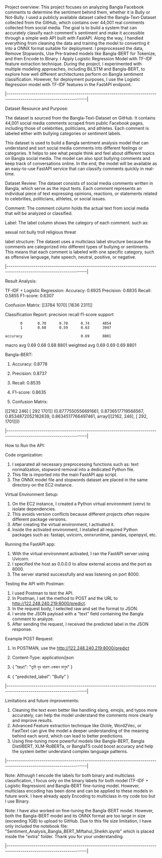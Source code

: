 Project overview: This project focuses on analyzing Bangla Facebook comments to determine the sentiment behind them, whether it is Bully or Not-Bully. I used a publicly available dataset called the Bangla-Text-Dataset collected from the GitHub, which contains over 44,001 real comments collected from social media. The goal is to build a system that can accurately classify each comment's sentiment and make it accessible through a simple web API built with FastAPI. Along the way, I handled everything from cleaning the data and training the model to converting it into a ONNX format suitable for deployment. I preprocessed the data, Remove Stopwords, Use Pre-trained models like Bangla-BERT for Tokenize, and then Encode to Binary. I Apply Logistic Regression Model with TF-IDF feature extraction technique. During the project, I experimented with multiple modeling approaches, including BiLSTM and Bangla-BERT, to explore how well different architectures perform on Bangla sentiment classification. However, for deployment purposes, I use the Logistic Regression model with TF-IDF features in the FastAPI endpoint.


|-----------------------------------------------------------------------------------------------------------------------|


Dataset Resource and Purpose:

The dataset is sourced from the Bangla-Text-Dataset on GitHub. It contains 44,001 social media comments scraped from public Facebook pages, including those of celebrities, politicians, and athletes. Each comment is labeled either with bullying categories or sentiment labels.

This dataset is used to build a Bangla sentiment analysis model that can understand and sort social media comments into different feelings or categories. It helps to see what people think and feel about different topics on Bangla social media. The model can also spot bullying comments and keep track of conversations online. In the end, the model will be available as an easy-to-use FastAPI service that can classify comments quickly in real-time.

Dataset Review: The dataset consists of social media comments written in Bangla, which serve as the input texts. Each comment represents an individual piece of text expressing opinions, reactions, or statements related to celebrities, politicians, athletes, or social issues.

Comment: The comment column holds the actual text from social media that will be analyzed or classified.

Label: The label column shows the category of each comment. such as:

sexual
not bully
troll
religious
threat

label structure: The dataset uses a multiclass label structure because the comments are categorized into different types of bullying or sentiments. This means that each comment is labeled with one specific category, such as offensive language, hate speech, neutral, positive, or negative.


|-----------------------------------------------------------------------------------------------------------------------|


Result Analysis: 

TF-IDF + Logistic Regression: 
Accuracy:  0.6925
Precision: 0.6835
Recall:    0.5855
F1-score:  0.6307

Confusion Matrix:
[[3784 1070]
 [1636 2311]]

Classification Report:
              precision    recall  f1-score   support

           0       0.70      0.78      0.74      4854
           1       0.68      0.59      0.63      3947

    accuracy                           0.69      8801
   macro avg       0.69      0.68      0.68      8801
weighted avg       0.69      0.69      0.69      8801


Bangla-BERT:

1. Accuracy:  0.8778

2. Precision: 0.8737

3. Recall:    0.8535

4. F1-score:  0.8635

5. Confusion Matrix:

[[2162  246]
 [ 292 1701]]
(0.8777550556691661,
 0.8736517719568567,
 0.8534872052182639,
 0.8634517766497461,
 array([[2162,  246],
        [ 292, 1701]]))


|-----------------------------------------------------------------------------------------------------------------------|


How to Run the API:

Code organization:
1. I separated all necessary preprocessing functions such as: text normalization, stopword removal into a dedicated Python file.
2. This file is imported into the main FastAPI app script.
3. The ONNX model file and stopwords dataset are placed in the same directory on the EC2 instance.

Virtual Environment Setup:
1. On the EC2 instance, I created a Python virtual environment (venv) to isolate dependencies.
2. This avoids version conflicts because different projects often require different package versions.
3. After creating the virtual environment, I activated it.
4. Inside the activated environment, I installed all required Python packages such as: fastapi, uvicorn, onnxruntime, pandas, openpyxl, etc.

Running the FastAPI app:
1. With the virtual environment activated, I ran the FastAPI server using Uvicorn.
2. I specified the host as 0.0.0.0 to allow external access and the port as 8000.
3. The server started successfully and was listening on port 8000.

Testing the API with Postman:
1. I used Postman to test the API.
2. In Postman, I set the method to POST and the URL to http://122.248.240.219:8000/predict.
3. In the request body, I selected raw and set the format to JSON.
4. I wrote the JSON payload with a "text" field containing the Bangla comment to analyze.
5. After sending the request, I received the predicted label in the JSON response.


Example POST Request:

1. In POSTMAN, use the http://122.248.240.219:8000/predict
2. Content-Type: application/json

3. {
  "text": "তুমি খুব খারাপ একজন মানুষ"
}

4. {
  "predicted_label": "Bully"
}


|-----------------------------------------------------------------------------------------------------------------------|


Limitations and future improvements: 
1. Cleaning the text even better like handling slang, emojis, and typos more accurately, can help the model understand the comments more clearly and improve results.
2. Advanced Feature extraction technique like GloVe, Word2Vec, or FastText can give the model a deeper understanding of the meaning behind each word, which can lead to better predictions.
3. Using fine-tuning more powerful models like Bangla-BERT, Bangla DistilBERT, XLM-RoBERTa, or BanglaT5 could boost accuracy and help the system better understand complex language patterns.


|-----------------------------------------------------------------------------------------------------------------------|


Note: Although I encode the labels for both binary and multiclass classification, I focus only on the binary labels for both model (TF-IDF + Logistic Regression) and Bangla-BERT fine-tuning model. However, multiclass encoding has been done and can be applied to these models in future work. I have already apply Encoding to multiclass in my code too but I use Binary.


Note: I have also worked on fine-tuning the Bangla-BERT model. However, both the Bangla-BERT model and its ONNX format are too large in size (exceeding 1GB) to upload to GitHub. Due to this file size limitation, I have only included the notebook file: "Sentiment_Analysis_Bangla_BERT_Miftahul_Sheikh.ipynb" which is placed inside the "extra" folder. Thank you for your understanding.


|-----------------------------------------------------------------------------------------------------------------------|
